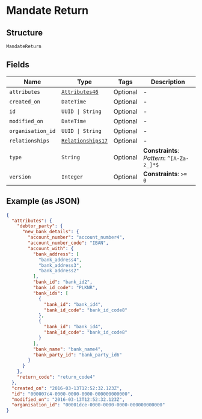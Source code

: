 
# Mandate Return

## Structure

`MandateReturn`

## Fields

| Name | Type | Tags | Description |
|  --- | --- | --- | --- |
| `attributes` | [`Attributes46`](../../doc/models/attributes-46.md) | Optional | - |
| `created_on` | `DateTime` | Optional | - |
| `id` | `UUID \| String` | Optional | - |
| `modified_on` | `DateTime` | Optional | - |
| `organisation_id` | `UUID \| String` | Optional | - |
| `relationships` | [`Relationships17`](../../doc/models/relationships-17.md) | Optional | - |
| `type` | `String` | Optional | **Constraints**: *Pattern*: `^[A-Za-z_]*$` |
| `version` | `Integer` | Optional | **Constraints**: `>= 0` |

## Example (as JSON)

```json
{
  "attributes": {
    "debtor_party": {
      "new_bank_details": {
        "account_number": "account_number4",
        "account_number_code": "IBAN",
        "account_with": {
          "bank_address": [
            "bank_address4",
            "bank_address3",
            "bank_address2"
          ],
          "bank_id": "bank_id2",
          "bank_id_code": "PLKNR",
          "bank_ids": [
            {
              "bank_id": "bank_id4",
              "bank_id_code": "bank_id_code8"
            },
            {
              "bank_id": "bank_id4",
              "bank_id_code": "bank_id_code8"
            }
          ],
          "bank_name": "bank_name4",
          "bank_party_id": "bank_party_id6"
        }
      }
    },
    "return_code": "return_code4"
  },
  "created_on": "2016-03-13T12:52:32.123Z",
  "id": "000007c4-0000-0000-0000-000000000000",
  "modified_on": "2016-03-13T12:52:32.123Z",
  "organisation_id": "00001dce-0000-0000-0000-000000000000"
}
```

